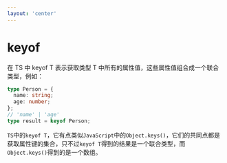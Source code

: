 ```yaml
---
layout: 'center'
---
```


# keyof

在 TS 中 keyof T 表示获取类型 T 中所有的属性值，这些属性值组合成一个联合类型，例如：

```ts {6}
type Person = {
  name: string;
  age: number;
};
// 'name' | 'age'
type result = keyof Person;
```

`TS`中的`keyof T`，它有点类似`JavaScript`中的`Object.keys()`，它们的共同点都是获取属性键的集合，只不过`keyof T`得到的结果是一个联合类型，而`Object.keys()`得到的是一个数组。
